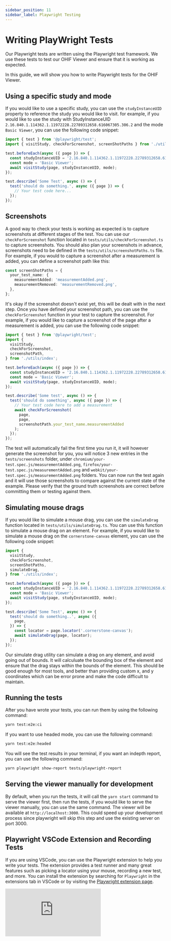 ```yaml
---
sidebar_position: 11
sidebar_label: Playwright Testing
---
```


# Writing PlayWright Tests

Our Playwright tests are written using the Playwright test framework. We use these tests to test our OHIF Viewer and ensure that it is working as expected.

In this guide, we will show you how to write Playwright tests for the OHIF Viewer.

## Using a specific study and mode

If you would like to use a specific study, you can use the `studyInstanceUID` property to reference the study you would like to visit. for example, if you would like to use the study with StudyInstanceUID `2.16.840.1.114362.1.11972228.22789312658.616067305.306.2` and the mode `Basic Viewer`, you can use the following code snippet:

```ts
import { test } from '@playwright/test';
import { visitStudy, checkForScreenshot, screenShotPaths } from './utils/index';

test.beforeEach(async ({ page }) => {
  const studyInstanceUID = '2.16.840.1.114362.1.11972228.22789312658.616067305.306.2';
  const mode = 'Basic Viewer';
  await visitStudy(page, studyInstanceUID, mode);
});

test.describe('Some Test', async () => {
  test('should do something.', async ({ page }) => {
    // Your test code here...
  });
});

```

## Screenshots

A good way to check your tests is working as expected is to capture screenshots at different stages of the test. You can use our `checkForScreenshot` function located in `tests/utils/checkForScreenshot.ts` to capture screenshots. You should also plan your screenshots in advance, screenshots need to be defined in the `tests/utils/screenshotPaths.ts` file. For example, if you would to capture a screenshot after a measurement is added, you can define a screenshot path like this:

```ts
const screenShotPaths = {
  your_test_name: {
    measurementAdded: 'measurementAdded.png',
    measurementRemoved: 'measurementRemoved.png',
  },
};
```

It's okay if the screenshot doesn't exist yet, this will be dealt with in the next step. Once you have defined your screenshot path, you can use the `checkForScreenshot` function in your test to capture the screenshot. For example, if you would like to capture a screenshot of the page after a measurement is added, you can use the following code snippet:

```ts
import { test } from '@playwright/test';
import {
  visitStudy,
  checkForScreenshot,
  screenshotPath,
} from './utils/index';

test.beforeEach(async ({ page }) => {
  const studyInstanceUID = '2.16.840.1.114362.1.11972228.22789312658.616067305.306.2';
  const mode = 'Basic Viewer';
  await visitStudy(page, studyInstanceUID, mode);
});

test.describe('Some test', async () => {
  test('should do something', async ({ page }) => {
    // Your test code here to add a measurement
    await checkForScreenshot(
      page,
      page,
      screenshotPath.your_test_name.measurementAdded
    );
  });
});
```

The test will automatically fail the first time you run it, it will however generate the screenshot for you, you will notice 3 new entries in the `tests/screenshots` folder, under `chromium/your-test.spec.js/measurementAdded.png`, `firefox/your-test.spec.js/measurementAdded.png` and `webkit/your-test.spec.js/measurementAdded.png` folders. You can now run the test again and it will use those screenshots to compare against the current state of the example. Please verify that the ground truth screenshots are correct before committing them or testing against them.

## Simulating mouse drags

If you would like to simulate a mouse drag, you can use the `simulateDrag` function located in `tests/utils/simulateDrag.ts`. You can use this function to simulate a mouse drag on an element. For example, if you would like to simulate a mouse drag on the `cornerstone-canvas` element, you can use the following code snippet:

```ts
import {
  visitStudy,
  checkForScreenshot,
  screenShotPaths,
  simulateDrag,
} from './utils/index';

test.beforeEach(async ({ page }) => {
  const studyInstanceUID = '2.16.840.1.114362.1.11972228.22789312658.616067305.306.2';
  const mode = 'Basic Viewer';
  await visitStudy(page, studyInstanceUID, mode);
});

test.describe('Some Test', async () => {
  test('should do something..', async ({
    page,
  }) => {
    const locator = page.locator('.cornerstone-canvas');
    await simulateDrag(page, locator);
  });
});
```

Our simulate drag utility can simulate a drag on any element, and avoid going out of bounds. It will calculuate the bounding box of the element and ensure that the drag stays within the bounds of the element. This should be good enough for most tools, and better than providing custom x, and y coordinates which can be error prone and make the code difficult to maintain.

## Running the tests

After you have wrote your tests, you can run them by using the following command:

```bash
yarn test:e2e:ci
```

If you want to use headed mode, you can use the following command:

```bash
yarn test:e2e:headed
```

You will see the test results in your terminal, if you want an indepth report, you can use the following command:

```bash
yarn playwright show-report tests/playwright-report
```

## Serving the viewer manually for development

By default, when you run the tests, it will call the `yarn start` command to serve the viewer first, then run the tests, if you would like to serve the viewer manually, you can use the same command. The viewer will be available at `http://localhost:3000`. This could speed up your development process since playwright will skip this step and use the existing server on port 3000.

## Playwright VSCode Extension and Recording Tests

If you are using VSCode, you can use the Playwright extension to help you write your tests. The extension provides a test runner and many great features such as picking a locator using your mouse, recording a new test, and more. You can install the extension by searching for `Playwright` in the extensions tab in VSCode or by visiting the [Playwright extension page](https://marketplace.visualstudio.com/items?itemName=ms-playwright.playwright).

<div style={{padding:"56.25% 0 0 0", position:"relative"}}>
    <iframe src="https://player.vimeo.com/video/949191936?badge=0&amp;autopause=0&amp;player_id=0&amp;app_id=58479"
    frameBorder="0" allow="cross-origin-isolated" allowFullScreen style= {{ position:"absolute",top:0,left:0,width:"100%",height:"100%"}} title="Playwright Extension"></iframe>
</div>

